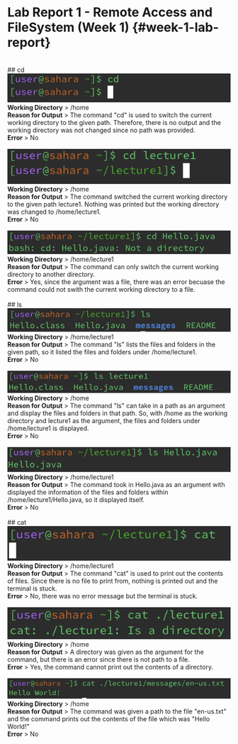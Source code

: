 # Lab Report 1 - Remote Access and FileSystem (Week 1) {#week-1-lab-report}
<br> ## cd
<br>![Image](cd1.png)
<br>**Working Directory** > /home
<br>**Reason for Output** > The command "cd" is used to switch the current working directory to the given path. Therefore, there is no output and the working directory was not changed since no path was provided.
<br>**Error** > No
<br>
<br> ![Image](cd2.png)
<br>**Working Directory** > /home
<br>**Reason for Output** > The command switched the current working directory to the given path lecture1. Nothing was printed but the working directory was changed to /home/lecture1.
<br>**Error** > No
<br>
<br> ![Image](cd3.png)
<br>**Working Directory** > /home/lecture1
<br>**Reason for Output** > The command can only switch the current working directory to another directory. 
<br>**Error** > Yes, since the argument was a file, there was an error becuase the command could not swith the current working directory to a file.
<br>
<br> ## ls
<br> ![Image](ls1.png)
<br>**Working Directory** > /home/lecture1
<br>**Reason for Output** > The command "ls" lists the files and folders in the given path, so it listed the files and folders under /home/lecture1.
<br>**Error** > No
<br>
<br> ![Image](ls2.png)
<br>**Working Directory** > /home
<br>**Reason for Output** > The command "ls" can take in a path as an argument and display the files and folders in that path. So, with /home as the working directory and lecture1 as the argument, the files and folders under /home/lecture1 is displayed.
<br>**Error** > No
<br>
<br> ![Image](ls3.png)
<br>**Working Directory** > /home/lecture1
<br>**Reason for Output** > The command took in Hello.java as an argument with displayed the information of the files and folders within /home/lecture1/Hello.java, so it displayed itself.
<br>**Error** > No
<br>
<br> ## cat
<br> ![Image](cat1.png)
<br>**Working Directory** > /home/lecture1
<br>**Reason for Output** > The command "cat" is used to print out the contents of files. Since there is no file to print from, nothing is printed out and the terminal is stuck.
<br>**Error** > No, there was no error message but the terminal is stuck.
<br>
<br> ![Image](cat2.png)
<br>**Working Directory** > /home
<br>**Reason for Output** > A directory was given as the argument for the command, but there is an error since there is not path to a file.
<br>**Error** > Yes, the command cannot print out the contents of a directory.
<br>
<br> ![Image](cat3.png)
<br>**Working Directory** > /home
<br>**Reason for Output** > The command was given a path to the file "en-us.txt" and the command prints out the contents of the file which was "Hello World!"
<br>**Error** > No
